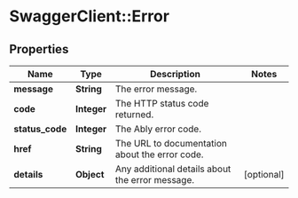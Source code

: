 # SwaggerClient::Error

## Properties
Name | Type | Description | Notes
------------ | ------------- | ------------- | -------------
**message** | **String** | The error message. | 
**code** | **Integer** | The HTTP status code returned. | 
**status_code** | **Integer** | The Ably error code. | 
**href** | **String** | The URL to documentation about the error code. | 
**details** | **Object** | Any additional details about the error message. | [optional] 


